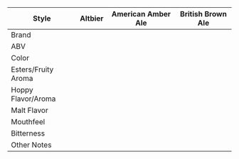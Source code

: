 | Style | Altbier | American Amber Ale | British Brown Ale |
|--|--|--|--|
| Brand | | | |
| ABV | | | |
| Color | | | |
| Esters/Fruity Aroma | | | |
| Hoppy Flavor/Aroma | | | |
| Malt Flavor | | | |
| Mouthfeel | | | |
| Bitterness | | | |
| Other Notes | | | |
